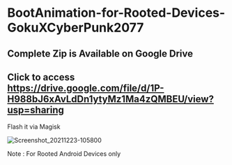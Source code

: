 # BootAnimation-for-Rooted-Devices-GokuXCyberPunk2077
## Complete Zip is Available on Google Drive
## Click to access https://drive.google.com/file/d/1P-H988bJ6xAvLdDn1ytyMz1Ma4zQMBEU/view?usp=sharing

Flash it via Magisk

![Screenshot_20211223-105800](https://user-images.githubusercontent.com/85432027/170203245-b0a59641-d7a8-4574-8b34-49f0839c88cb.jpg)


Note : For Rooted Android Devices only
